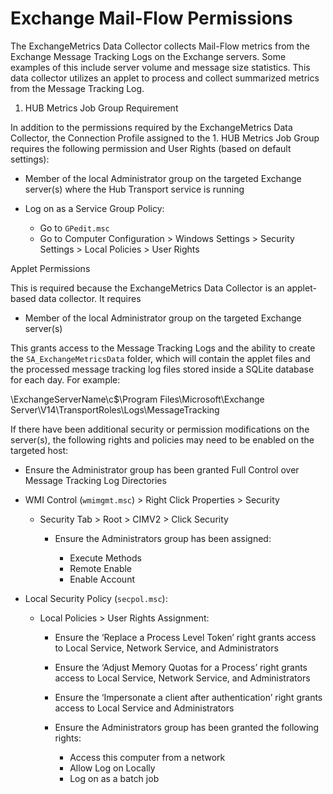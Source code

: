 # Exchange Mail-Flow Permissions

The ExchangeMetrics Data Collector collects Mail-Flow metrics from the Exchange Message Tracking
Logs on the Exchange servers. Some examples of this include server volume and message size
statistics. This data collector utilizes an applet to process and collect summarized metrics from
the Message Tracking Log.

1. HUB Metrics Job Group Requirement

In addition to the permissions required by the ExchangeMetrics Data Collector, the Connection
Profile assigned to the 1. HUB Metrics Job Group requires the following permission and User Rights
(based on default settings):

- Member of the local Administrator group on the targeted Exchange server(s) where the Hub Transport
  service is running
- Log on as a Service Group Policy:

    - Go to `GPedit.msc`
    - Go to Computer Configuration > Windows Settings > Security Settings > Local Policies > User
      Rights

Applet Permissions

This is required because the ExchangeMetrics Data Collector is an applet-based data collector. It
requires

- Member of the local Administrator group on the targeted Exchange server(s)

This grants access to the Message Tracking Logs and the ability to create the
`SA_ExchangeMetricsData` folder, which will contain the applet files and the processed message
tracking log files stored inside a SQLite database for each day. For example:

\\ExchangeServerName\c$\Program Files\Microsoft\Exchange
Server\V14\TransportRoles\Logs\MessageTracking

If there have been additional security or permission modifications on the server(s), the following
rights and policies may need to be enabled on the targeted host:

- Ensure the Administrator group has been granted Full Control over Message Tracking Log Directories
- WMI Control (`wmimgmt.msc`) > Right Click Properties > Security

    - Security Tab > Root > CIMV2 > Click Security

        - Ensure the Administrators group has been assigned:

            - Execute Methods
            - Remote Enable
            - Enable Account

- Local Security Policy (`secpol.msc`):

    - Local Policies > User Rights Assignment:

        - Ensure the ‘Replace a Process Level Token’ right grants access to Local Service, Network
          Service, and Administrators
        - Ensure the ‘Adjust Memory Quotas for a Process’ right grants access to Local Service,
          Network Service, and Administrators
        - Ensure the ‘Impersonate a client after authentication’ right grants access to Local
          Service and Administrators
        - Ensure the Administrators group has been granted the following rights:

            - Access this computer from a network
            - Allow Log on Locally
            - Log on as a batch job

